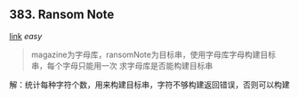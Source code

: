 ## 383. Ransom Note
[link](https://leetcode.com/problems/ransom-note/description/)
*easy*
> magazine为字母库，ransomNote为目标串，使用字母库字母构建目标串，每个字母只能用一次
> 求字母库是否能构建目标串

解：统计每种字符个数，用来构建目标串，字符不够构建返回错误，否则可以构建